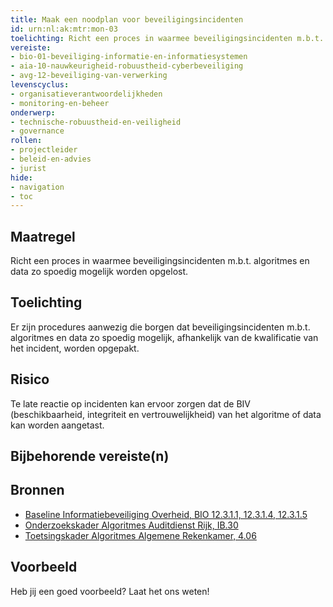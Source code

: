 ```yaml
---
title: Maak een noodplan voor beveiligingsincidenten
id: urn:nl:ak:mtr:mon-03
toelichting: Richt een proces in waarmee beveiligingsincidenten m.b.t. algoritmes en data zo spoedig mogelijk worden opgelost.
vereiste:
- bio-01-beveiliging-informatie-en-informatiesystemen
- aia-10-nauwkeurigheid-robuustheid-cyberbeveiliging
- avg-12-beveiliging-van-verwerking
levenscyclus:
- organisatieverantwoordelijkheden
- monitoring-en-beheer
onderwerp:
- technische-robuustheid-en-veiligheid
- governance
rollen:
- projectleider
- beleid-en-advies
- jurist
hide:
- navigation
- toc
---
```


<!-- tags -->

## Maatregel
Richt een proces in waarmee beveiligingsincidenten m.b.t. algoritmes en data zo spoedig mogelijk worden opgelost.


## Toelichting
Er zijn procedures aanwezig die borgen dat beveiligingsincidenten m.b.t. algoritmes en data zo spoedig mogelijk, afhankelijk van de kwalificatie van het incident, worden opgepakt.


## Risico
Te late reactie op incidenten kan ervoor zorgen dat de BIV (beschikbaarheid, integriteit en vertrouwelijkheid) van het algoritme of data kan worden aangetast.

## Bijbehorende vereiste(n)

<!-- list_vereisten_on_maatregelen_page -->

## Bronnen

- [Baseline Informatiebeveiliging Overheid, BIO 12.3.1.1, 12.3.1.4, 12.3.1.5](https://www.digitaleoverheid.nl/overzicht-van-alle-onderwerpen/cybersecurity/bio-en-ensia/baseline-informatiebeveiliging-overheid/)
- [Onderzoekskader Algoritmes Auditdienst Rijk, IB.30](https://www.rijksoverheid.nl/documenten/rapporten/2023/07/11/onderzoekskader-algoritmes-adr-2023)
- [Toetsingskader Algoritmes Algemene Rekenkamer, 4.06](https://www.rekenkamer.nl/onderwerpen/algoritmes/documenten/publicaties/2024/05/15/het-toetsingskader-aan-de-slag)

## Voorbeeld

Heb jij een goed voorbeeld? Laat het ons weten!
